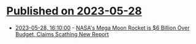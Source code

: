 # [Published on 2023-05-28](index.md)

* [2023-05-28, 16:10:00](https://soylentnews.org/article.pl?sid=23/05/27/1752206&from=rss) - [NASA's Mega Moon Rocket is $6 Billion Over Budget, Claims Scathing New Report](https://soylentnews.org/article.pl?sid=23/05/27/1752206&from=rss)
